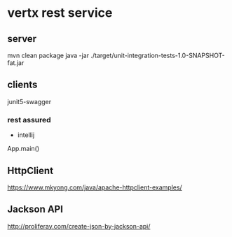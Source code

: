 # vertx rest service

## server

mvn clean package
java -jar ./target/unit-integration-tests-1.0-SNAPSHOT-fat.jar

## clients

junit5-swagger

### rest assured

- intellij

App.main()

## HttpClient

https://www.mkyong.com/java/apache-httpclient-examples/

## Jackson API

http://proliferay.com/create-json-by-jackson-api/
